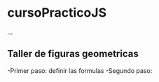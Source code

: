 # cursoPracticoJS

...


## Taller de figuras geometricas

-Primer paso: definir las formulas
-Segundo paso: 
